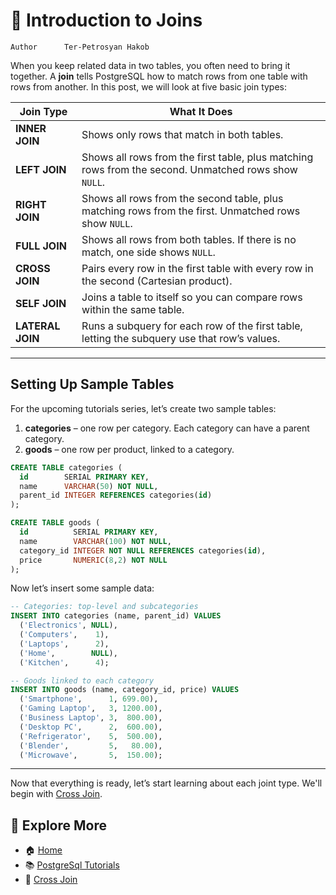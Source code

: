 # 🔗 Introduction to Joins

```info
Author      Ter-Petrosyan Hakob
```

When you keep related data in two tables, you often need to bring it together. A **join** tells PostgreSQL how to match rows from one table with rows from another. In this post, we will look at five basic join types:

| Join Type     | What It Does                                                                                                 |
|---------------|--------------------------------------------------------------------------------------------------------------|
| **INNER JOIN**   | Shows only rows that match in both tables.                                                                 |
| **LEFT JOIN**    | Shows all rows from the first table, plus matching rows from the second. Unmatched rows show `NULL`.       |
| **RIGHT JOIN**   | Shows all rows from the second table, plus matching rows from the first. Unmatched rows show `NULL`.       |
| **FULL JOIN**    | Shows all rows from both tables. If there is no match, one side shows `NULL`.                              |
| **CROSS JOIN**   | Pairs every row in the first table with every row in the second (Cartesian product).                       |
| **SELF JOIN**    | Joins a table to itself so you can compare rows within the same table.                                     |
| **LATERAL JOIN** | Runs a subquery for each row of the first table, letting the subquery use that row’s values.              |


---

## Setting Up Sample Tables

For the upcoming tutorials series, let’s create two sample tables:

1. **categories** – one row per category. Each category can have a parent category.  
2. **goods**      – one row per product, linked to a category.

```sql
CREATE TABLE categories (
  id        SERIAL PRIMARY KEY,
  name      VARCHAR(50) NOT NULL,
  parent_id INTEGER REFERENCES categories(id)
);

CREATE TABLE goods (
  id          SERIAL PRIMARY KEY,
  name        VARCHAR(100) NOT NULL,
  category_id INTEGER NOT NULL REFERENCES categories(id),
  price       NUMERIC(8,2) NOT NULL
);

```

Now let’s insert some sample data:

```sql
-- Categories: top-level and subcategories
INSERT INTO categories (name, parent_id) VALUES
  ('Electronics', NULL),
  ('Computers',    1),
  ('Laptops',      2),
  ('Home',        NULL),
  ('Kitchen',      4);

-- Goods linked to each category
INSERT INTO goods (name, category_id, price) VALUES
  ('Smartphone',      1, 699.00),
  ('Gaming Laptop',   3, 1200.00),
  ('Business Laptop', 3,  800.00),
  ('Desktop PC',      2,  600.00),
  ('Refrigerator',    5,  500.00),
  ('Blender',         5,   80.00),
  ('Microwave',       5,  150.00);
```

---

Now that everything is ready, let’s start learning about each joint type. We'll begin with [Cross Join](./2_cross_join.md).

## 📌 Explore More

- 🏠 [Home](./../../README.md)
- 📚 [PostgreSql Tutorials](./../tutorials.md)
- 🔗 [Cross Join](./2_cross_join.md)